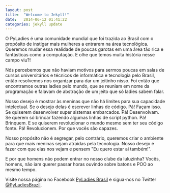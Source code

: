 ```yaml
---
layout: post
title:  "Welcome to Jekyll!"
date:   2014-06-12 01:41:22
categories: jekyll update
---
```


O PyLadies é uma comunidade mundial que foi trazida ao Brasil com o propósito de instigar mais mulheres a entrarem na área tecnológica. Queremos mudar essa realidade de poucas garotas em uma área tão rica e fantásticas como a computação. E olhe que temos muita história nesse campo viu?!

Nós percebemos que não haviam motivos para sermos poucas em salas de cursos universitários e técnicos de informática e tecnologia pelo Brasil, então resolvemos nos organizar para dar um jeitinho nisso. Foi então que encontramos outras ladies pelo mundo, que se reuniam em nome da programação e falavam de abstração de um jeito que só ladies sabem falar.

Nosso desejo é mostrar às meninas que não há limites para sua capacidade intelectual. Se o desejo delas é escrever linhas de código. Pá! Façam isso. Se quiserem desenvolver super sistemas embarcados. Pá! Desenvolvam. Se querem só brincar fazendo algumas linhas de script python. Pá! Brinquem. E se quiserem revolucionar o mundo mesmo sem ter seu código fonte. Pá! Revolucionem. Por que vocês são capazes.

Nosso propósito não é segregar, pelo contrário, queremos criar o ambiente para que mais meninas sejam atraídas pela tecnologia. Nosso desejo é fazer com que elas nos vejam e pensem "Eu quero estar ai também!".

E por que homens não podem entrar no nosso clube da luluzinha? Vocês, homens, não iam querer passar horas ouvindo sobre batons e POO ao mesmo tempo.

Visite nossa página no Facebook [PyLadies Brasil][pyladiesbrF] e sigua-nos no Twitter [@PyLadiesBrazil][pyladiesbrT].

[pyladiesbrT]: https://twitter.com/PyLadiesBrazil
[pyladiesbrF]:    https://www.facebook.com/PyLadiesBrazil?ref_type=bookmark
